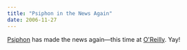 ```yaml
---
title: "Psiphon in the News Again"
date: 2006-11-27
---
```

<a href="http://psiphon.civisec.org/">Psiphon</a> has made the news again—this time at <a href="http://radar.oreilly.com/archives/2006/11/psiphon_for_tru.html">O'Reilly</a>.  Yay!
